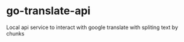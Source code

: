 # go-translate-api
Local api service to interact with google translate with spliting text by chunks
